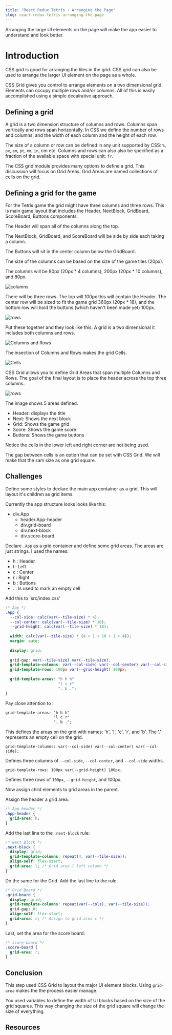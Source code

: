 ```yaml
---
title: "React Redux Tetris - Arranging the Page"
slug: react-redux-tetris-arranging-the-page
---
```


Arranging the large UI elements on the page will 
make the app easier to understand and look better.

# Introduction 

CSS grid is good for arranging the tiles in the
grid. CSS grid can also be used to arrange the 
larger UI element on the page as a whole. 

CSS Grid gives you control to arrange elements on 
a two dimensional grid. Elements can occupy multiple 
rows and/or columns. All of this is easily accomplished 
using a simple decalrative approach. 

## Defining a grid

A grid is a two dimension structure of columns and rows. 
Columns span vertically and rows span horizontally. 
In CSS we define the number of rows and columns, and the 
width of each column and the height of each row. 

The size of a column or row can be defined in any unit 
supported by CSS: `%`, `px`, `em`, `pt`, `mm`, `in`, cm etc. 
Columns and rows can also also be specified as a fraction 
of the available space with special unit: `fr`. 

The CSS grid module provides many options to define a grid. 
This discussion will focus on Grid Areas. Grid Areas 
are named collections of cells on the grid. 

## Defining a grid for the game

For the Tetris game the grid might have three columns and
three rows. This is main game layout that includes the 
Header, NextBlock, GridBoard, ScoreBoard, Buttons components. 

The Header will span all of the columns along the top. 

The NextBlock, GridBoard, and ScoreBoard will be side by 
side each taking a column. 

The Buttons will sit in the center column below the 
GridBoard. 

The size of the columns can be based on the size of the 
game tiles (20px). 

The columns will be 80px (20px * 4 columns), 200px (20px * 
10 columns), and 80px. 

![columns](./assets/tetris-grid-columns.png)

There will be three rows. The top will 100px this will 
contain the Header. The center row will be sized to fit the
game grid 360px (20px * 18), and the bottom row will hold 
the buttons (which haven't been made yet) 100px.

![rows](./assets/tetris-grid-rows.png)

Put these together and they look like this. A grid is a 
two dimensional it includes both columns and rows. 

![Columns and Rows](./assets/tetris-grid-cols-rows.png)

The insection of Columns and Rows makes the grid Cells. 

![Cells](./assets/tetris-grid-cells.png)

CSS Grid allows you to define Grid Areas that span 
multiple Columns and Rows. The goal of the final layout is 
to place the header across the top three columns. 

![rows](./assets/tetris-grid-areas.png)

The image shows 5 areas defined. 

- Header: displays the title
- Next: Shows the next block 
- Grid: Shows the game grid
- Score: Shows the game score
- Buttons: Shows the game buttons

Notice the cells in the lower left and right corner are 
not being used. 

The gap between cells is an option that can be set with 
CSS Grid. We will make that the sam size as one grid square. 

## Challenges

Define some styles to declare the main app container as a 
grid. This will layout it's children as grid items. 

Currently the app structure looks looks like this:  

- div.App
  - header.App-header
  - div.grid-board
  - div.next-block
  - div.score-board

Declare `.App` as a grid container and define some grid areas. 
The areas are just strings. I used the names: 

- h : Header
- l : Left 
- c : Center
- r : Right
- b : Buttons
- . : Is used to mark an empty cell

Add this to 'src/index.css'

```CSS
/* App */
.App {
  --col-side: calc(var(--tile-size) * 4);
  --col-center: calc(var(--tile-size) * 10);
  --grid-height: calc(var(--tile-size) * 18);
  
  width: calc(var(--tile-size) * (4 + 1 + 10 + 1 + 4));
  margin: auto;
  
  display: grid;
  
  grid-gap: var(--tile-size) var(--tile-size);
  grid-template-columns: var(--col-side) var(--col-center) var(--col-side);
  grid-template-rows: 100px var(--grid-height) 100px;
  
  grid-template-areas: "h h h"
                       "l c r"
                       ". b .";
}
```

Pay close attention to :

```CSS
grid-template-areas: "h h h"
                     "l c r"
                     ". b .";
```

This defines the areas on the grid with names: 'h', 'l', 'c', 'r', 
and 'b'. The '.' represents an empty cell on the grid. 

`grid-template-columns: var(--col-side) var(--col-center) var(--col-side);`

Defines three columns of `--col-side`, `--col-center`, and `--col-side` 
widths. 

`grid-template-rows: 100px var(--grid-height) 100px;` 

Defines three rows of `100px`, `--grid-height`, and 100px. 

Now assign child elements to grid areas in the parent. 

Assign the header a grid area. 

```CSS
/* App-header */
.App-header {
  grid-area: h;
}
```

Add the last line to the `.next-block` rule:

```CSS
/* Next Block */
.next-block {
  display: grid;
  grid-template-columns: repeat(4, var(--tile-size));
  align-self: flex-start;
  grid-area: l; /* Grid area l left column */
}
```

Do the same for the Grid. Add the last line to the rule. 

```CSS
/* Grid Board */
.grid-board {
  display: grid;
  grid-template-columns: repeat(var(--cols), var(--tile-size));
  grid-gap: 0;
  align-self: flex-start;
  grid-area: c; /* Assign to grid area c */
}
```

Last, set the area for the score board:

```CSS
/* score-board */
.score-board {
  grid-area: r;
}
```

## Conclusion 

This step used CSS Grid to layout the major UI element blocks. 
Using `grid-area` makes the the process easier manage. 

You used variables to define the width of UI blocks based on the 
size of the grid squares. This way changing the size of the grid
square will change the size of everything. 

## Resources


